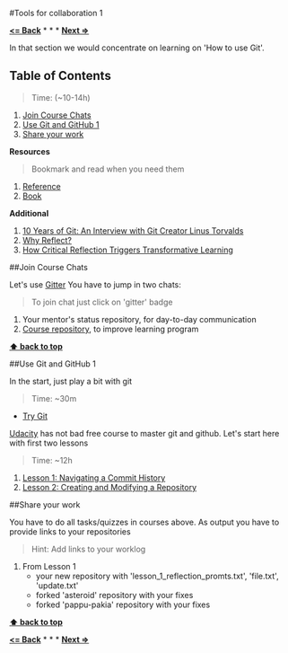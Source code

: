 #Tools for collaboration 1

**[<= Back](learning-principles.md)**		*	*	*	**[Next =>](tools-for-collaboartion-2.md)**

In that section we would concentrate on learning on 'How to use Git'.

## Table of Contents

> Time: (~10-14h)

1. [Join Course Chats](#join-course-chats) 
1. [Use Git and GitHub 1](#use-git-and-github-1)
1. [Share your work](#share-your-work)

**Resources**

> Bookmark and read when you need them

1. [Reference](http://git-scm.com/docs)
1. [Book](http://git-scm.com/book)

**Additional**

1. [10 Years of Git: An Interview with Git Creator Linus Torvalds](https://www.linux.com/news/featured-blogs/185-jennifer-cloer/821541-10-years-of-git-an-interview-with-git-creator-linus-torvalds)
1. [Why Reflect?](https://sites.google.com/site/reflection4learning/why-reflect)
1. [How Critical Reflection Triggers Transformative Learning](http://184.182.233.150/rid=1LW06D9V6-26428MK-1Z64/Mezirow's%20chapter,%20How%20Critical%20Refletion%20Triggers%20TL.pdf)

##Join Course Chats

Let's use [Gitter](https://gitter.im)
You have to jump in two chats:
>To join chat just click on 'gitter' badge 

1. Your mentor's status repository, for day-to-day communication
1. [Course repository](https://github.com/brotherhood-of-javascript/js-eng-init), to improve learning program

**[⬆ back to top](#tools-for-collaboration-1)**

##Use Git and GitHub 1

In the start, just play a bit with git

> Time: ~30m

* [Try Git](https://try.github.io) 

[Udacity](https://www.udacity.com) has not bad free course to master git and github.
Let's start here with first two lessons

> Time: ~12h

1. [Lesson 1: Navigating a Commit History](https://www.udacity.com/course/viewer#!/c-ud775/l-2980038599/m-2960778925)
1. [Lesson 2: Creating and Modifying a Repository](https://www.udacity.com/course/viewer#!/c-ud775/l-2969618657/m-2960548760)

##Share your work

You have to do all tasks/quizzes in courses above. 
As output you have to provide links to your repositories

> Hint: Add links to your worklog

1. From Lesson 1 
	* your new repository with 'lesson_1_reflection_promts.txt', 'file.txt', 'update.txt'
	* forked 'asteroid' repository with your fixes
	* forked 'pappu-pakia' repository with your fixes



**[⬆ back to top](#tools-for-collaboration-1)**


**[<= Back](learning-principles.md)**		*	*	*	**[Next =>](tools-for-collaboartion-2.md)**
